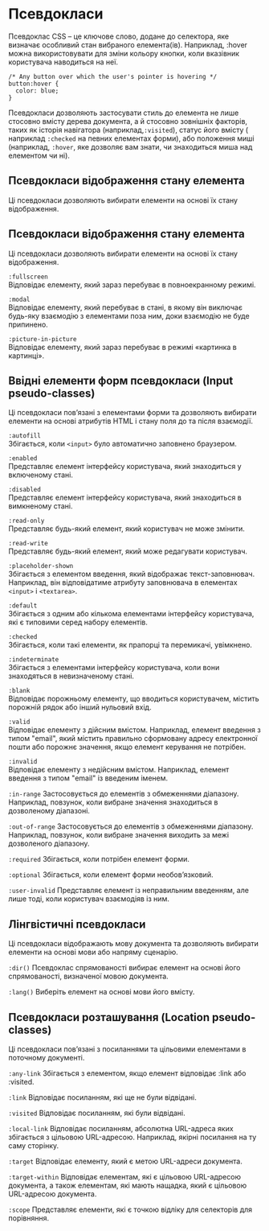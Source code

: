 # Псевдокласи

Псевдоклас CSS – це ключове слово, додане до селектора, яке визначає особливий стан вибраного елемента(ів). Наприклад, :hover можна використовувати для зміни кольору кнопки, коли вказівник користувача наводиться на неї.  

```
/* Any button over which the user's pointer is hovering */
button:hover {
  color: blue;
}
```
Псевдокласи дозволяють застосувати стиль до елемента не лише стосовно вмісту дерева документа, а й стосовно зовнішніх факторів, таких як історія навігатора (наприклад,`:visited`), статус його вмісту ( наприклад `:checked` на певних елементах форми), або положення миші (наприклад, `:hover`, яке дозволяє вам знати, чи знаходиться миша над елементом чи ні).  

## Псевдокласи відображення стану елемента
Ці псевдокласи дозволяють вибирати елементи на основі їх стану відображення.  

## Псевдокласи відображення стану елемента

Ці псевдокласи дозволяють вибирати елементи на основі їх стану відображення.

`:fullscreen`  
Відповідає елементу, який зараз перебуває в повноекранному режимі.

`:modal`  
Відповідає елементу, який перебуває в стані, в якому він виключає будь-яку взаємодію з елементами поза ним, доки взаємодію не буде припинено.

`:picture-in-picture`  
Відповідає елементу, який зараз перебуває в режимі «картинка в картинці».

## Ввідні елементи форм псевдокласи (Input pseudo-classes)
Ці псевдокласи пов’язані з елементами форми та дозволяють вибирати елементи на основі атрибутів HTML і стану поля до та після взаємодії.  

`:autofill`  
Збігається, коли `<input>` було автоматично заповнено браузером.  

`:enabled`  
Представляє елемент інтерфейсу користувача, який знаходиться у включеному стані. 

`:disabled`  
Представляє елемент інтерфейсу користувача, який знаходиться в вимкненому стані.

`:read-only`  
Представляє будь-який елемент, який користувач не може змінити.  

`:read-write`  
Представляє будь-який елемент, який може редагувати користувач.  

`:placeholder-shown`  
Збігається з елементом введення, який відображає текст-заповнювач. Наприклад, він відповідатиме атрибуту заповнювача в елементах `<input>` і `<textarea>`.

`:default`  
Збігається з одним або кількома елементами інтерфейсу користувача, які є типовими серед набору елементів.

`:checked`  
Збігається, коли такі елементи, як прапорці та перемикачі, увімкнено.

`:indeterminate`  
Збігається з елементами інтерфейсу користувача, коли вони знаходяться в невизначеному стані.

`:blank`  
Відповідає порожньому елементу, що вводиться користувачем, містить порожній рядок або інший нульовий вхід.

`:valid`  
Відповідає елементу з дійсним вмістом. Наприклад, елемент введення з типом "email", який містить правильно сформовану адресу електронної пошти або порожнє значення, якщо елемент керування не потрібен.

`:invalid`  
Відповідає елементу з недійсним вмістом. Наприклад, елемент введення з типом "email" із введеним іменем.

`:in-range`
Застосовується до елементів з обмеженнями діапазону. Наприклад, повзунок, коли вибране значення знаходиться в дозволеному діапазоні.

`:out-of-range`
Застосовується до елементів з обмеженнями діапазону. Наприклад, повзунок, коли вибране значення виходить за межі дозволеного діапазону.

`:required`
Збігається, коли потрібен елемент форми.

`:optional`
Збігається, коли елемент форми необов’язковий.

`:user-invalid`
Представляє елемент із неправильним введенням, але лише тоді, коли користувач взаємодіяв із ним.

## Лінгвістичні псевдокласи
Ці псевдокласи відображають мову документа та дозволяють вибирати елементи на основі мови або напряму сценарію.

`:dir()`
Псевдоклас спрямованості вибирає елемент на основі його спрямованості, визначеної мовою документа.

`:lang()`
Виберіть елемент на основі мови його вмісту.

## Псевдокласи розташування (Location pseudo-classes)
Ці псевдокласи пов’язані з посиланнями та цільовими елементами в поточному документі.

`:any-link`
Збігається з елементом, якщо елемент відповідає :link або :visited.

`:link`
Відповідає посиланням, які ще не були відвідані.

`:visited`
Відповідає посиланням, які були відвідані.

`:local-link`
Відповідає посиланням, абсолютна URL-адреса яких збігається з цільовою URL-адресою. Наприклад, якірні посилання на ту саму сторінку.

`:target`
Відповідає елементу, який є метою URL-адреси документа.

`:target-within`
Відповідає елементам, які є цільовою URL-адресою документа, а також елементам, які мають нащадка, який є цільовою URL-адресою документа.

`:scope`
Представляє елементи, які є точкою відліку для селекторів для порівняння.

<!-- TODO: Add another pseudo-classes -->
